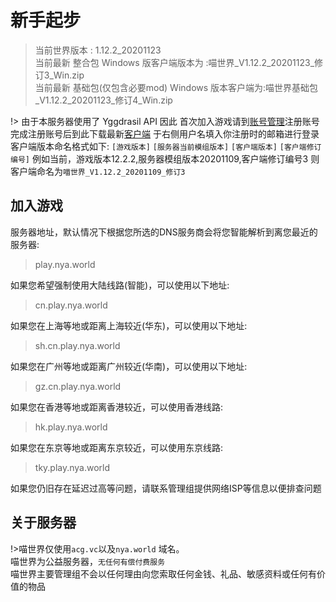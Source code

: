 # 新手起步

> 当前世界版本 : 1.12.2_20201123  
> 当前最新 整合包 Windows 版客户端版本为 :喵世界_V1.12.2_20201123_修订3_Win.zip  
> 当前最新 基础包(仅包含必要mod) Windows 版本客户端为:喵世界基础包_V1.12.2_20201123_修订4_Win.zip

!> 由于本服务器使用了 Yggdrasil API
因此 首次加入游戏请到[账号管理](http://mc.login.nya.world/)注册账号  
完成注册账号后到此下载最新[客户端](http://dl.nya.world/s/A1Um) 于右侧用户名填入你注册时的邮箱进行登录  
客户端版本命名格式如下: `[游戏版本]` `[服务器当前模组版本]`  `[客户端版本]`  `[客户端修订编号]`
例如当前，游戏版本12.2.2,服务器模组版本20201109,客户端修订编号3 则客户端命名为`喵世界_V1.12.2_20201109_修订3`

## 加入游戏
服务器地址，默认情况下根据您所选的DNS服务商会将您智能解析到离您最近的服务器:  
> play.nya.world

如果您希望强制使用大陆线路(智能)，可以使用以下地址:  
> cn.play.nya.world

如果您在上海等地或距离上海较近(华东)，可以使用以下地址:  
> sh.cn.play.nya.world

如果您在广州等地或距离广州较近(华南)，可以使用以下地址:  
> gz.cn.play.nya.world

如果您在香港等地或距离香港较近，可以使用香港线路:
>	hk.play.nya.world

如果您在东京等地或距离东京较近，可以使用东京线路:
>	tky.play.nya.world

如果您仍旧存在延迟过高等问题，请联系管理组提供网络ISP等信息以便排查问题

## 关于服务器
!>喵世界仅使用`acg.vc`以及`nya.world` 域名。  
喵世界为公益服务器，`无任何有偿付费服务`  
喵世界主要管理组不会以任何理由向您索取任何金钱、礼品、敏感资料或任何有价值的物品

